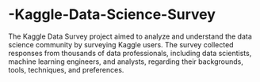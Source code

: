 # -Kaggle-Data-Science-Survey
The Kaggle Data Survey project aimed to analyze and understand the data science community by surveying Kaggle users. The survey collected responses from thousands of data professionals, including data scientists, machine learning engineers, and analysts, regarding their backgrounds, tools, techniques, and preferences.
